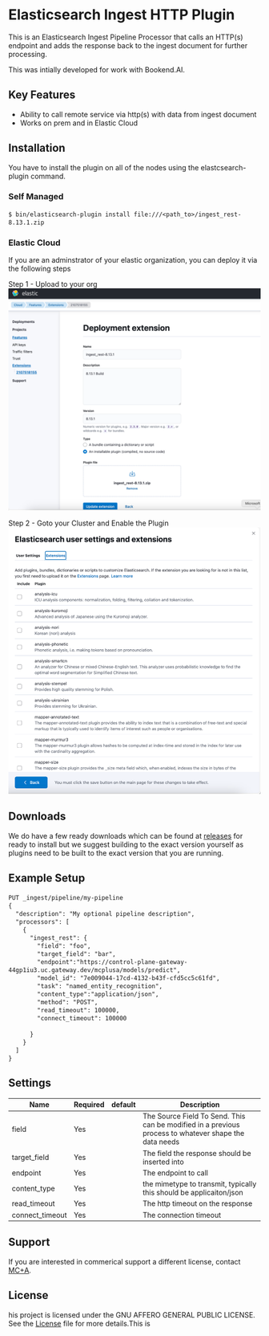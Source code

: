 # Elasticsearch Ingest HTTP Plugin

This is an Elasticsearch Ingest Pipeline Processor that calls an HTTP(s) endpoint and adds the response back to the ingest document for further processing.

This was intially developed for work with Bookend.AI.

## Key Features
* Ability to call remote service via http(s) with data from ingest document
* Works on prem and in Elastic Cloud

## Installation

You have to install the plugin on all of the nodes using the elastcsearch-plugin command.

### Self Managed

```shell
$ bin/elasticsearch-plugin install file:///<path_to>/ingest_rest-8.13.1.zip
```

### Elastic Cloud

If you are an adminstrator of your elastic organization, you can deploy it via the following steps

Step 1 - Upload to your org
![Deploy to the cloud](docs/images/deploy_extension.png "Deployment extension")

Step 2 - Goto your Cluster and Enable the Plugin
![Enable for your org](docs/images/extensions_page.png "Enable")

## Downloads

 We do have a few ready downloads which can be found at [releases](https://github.com/mcplusa/elastic-ingest-http/releases) for ready to install but we suggest building to the exact version yourself as plugins need to be built to the exact version that you are running. 

## Example Setup

```
PUT _ingest/pipeline/my-pipeline
{
  "description": "My optional pipeline description",
  "processors": [
    {
      "ingest_rest": {
        "field": "foo",
        "target_field": "bar",
        "endpoint":"https://control-plane-gateway-44gp1iu3.uc.gateway.dev/mcplusa/models/predict",
        "model_id": "7e009044-17cd-4132-b43f-cfd5cc5c61fd",
        "task": "named_entity_recognition",
        "content_type":"application/json",
        "method": "POST",
        "read_timeout": 100000,
        "connect_timeout": 100000

      }
    }
  ]
}
```

## Settings

| Name         | Required | default | Description                                                                                            |
|--------------|----------|---------|--------------------------------------------------------------------------------------------------------|
| field        | Yes      |         | The Source Field To Send.  This can be modified in a previous process to whatever shape the data needs |
| target_field | Yes      |         | The field the response should be inserted into                                                         |
|endpoint|Yes||The endpoint to call|
|content_type|Yes||the mimetype to transmit, typically this should be applicaiton/json|
|read_timeout|Yes||The http timeout on the response|
|connect_timeout|Yes||The connection timeout|

## Support

If you are interested in commerical support a different license, contact [MC+A](https://mcplusa.com/).

## License

his project is licensed under the GNU AFFERO GENERAL PUBLIC LICENSE. See the [License](./LICENSE) file for more details.This is 
